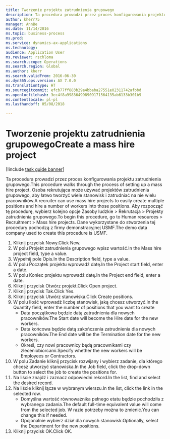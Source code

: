 ```yaml
--- 
title: Tworzenie projektu zatrudnienia grupowego
description: Ta procedura prowadzi przez proces konfigurowania projektu zatrudnienia grupowego.
author: kherr75
manager: AnnBe
ms.date: 11/14/2016
ms.topic: business-process
ms.prod: 
ms.service: dynamics-ax-applications
ms.technology: 
audience: Application User
ms.reviewer: rschloma
ms.search.scope: Operations
ms.search.region: Global
ms.author: kherr
ms.search.validFrom: 2016-06-30
ms.dyn365.ops.version: AX 7.0.0
ms.translationtype: HT
ms.sourcegitcommit: efcb77ff883b29a4bbaba27551e02311742afbbd
ms.openlocfilehash: 3ec4f8a998364998909171564135ab6133b301b9
ms.contentlocale: pl-pl
ms.lasthandoff: 05/08/2018

---
```

# <a name="create-a-mass-hire-project"></a><span data-ttu-id="04228-103">Tworzenie projektu zatrudnienia grupowego</span><span class="sxs-lookup"><span data-stu-id="04228-103">Create a mass hire project</span></span>

[!include [task guide banner](../../includes/task-guide-banner.md)]

<span data-ttu-id="04228-104">Ta procedura prowadzi przez proces konfigurowania projektu zatrudnienia grupowego.</span><span class="sxs-lookup"><span data-stu-id="04228-104">This procedure walks through the process of setting up a mass hire project.</span></span> <span data-ttu-id="04228-105">Osoba rekrutująca może używać projektów zatrudnienia grupowego, aby łatwo tworzyć wiele stanowisk i zatrudniać na nie wielu pracowników.</span><span class="sxs-lookup"><span data-stu-id="04228-105">A recruiter can use mass hire projects to easily create multiple positions and hire a number of workers into those positions.</span></span> <span data-ttu-id="04228-106">Aby rozpocząć tę procedurę, wybierz kolejno opcje Zasoby ludzkie > Rekrutacja > Projekty zatrudnienia grupowego.</span><span class="sxs-lookup"><span data-stu-id="04228-106">To begin this procedure, go to Human resources > Recruitment > Mass hire projects.</span></span> <span data-ttu-id="04228-107">Dane wykorzystane do stworzenia tej procedury pochodzą z firmy demonstracyjnej USMF.</span><span class="sxs-lookup"><span data-stu-id="04228-107">The demo data company used to create this procedure is USMF.</span></span>

1. <span data-ttu-id="04228-108">Kliknij przycisk Nowy.</span><span class="sxs-lookup"><span data-stu-id="04228-108">Click New.</span></span>
2. <span data-ttu-id="04228-109">W polu Projekt zatrudnienia grupowego wpisz wartość.</span><span class="sxs-lookup"><span data-stu-id="04228-109">In the Mass hire project field, type a value.</span></span>
3. <span data-ttu-id="04228-110">Wypełnij pole Opis.</span><span class="sxs-lookup"><span data-stu-id="04228-110">In the Description field, type a value.</span></span>
4. <span data-ttu-id="04228-111">W polu Początek projektu wprowadź datę.</span><span class="sxs-lookup"><span data-stu-id="04228-111">In the Project start field, enter a date.</span></span>
5. <span data-ttu-id="04228-112">W polu Koniec projektu wprowadź datę.</span><span class="sxs-lookup"><span data-stu-id="04228-112">In the Project end field, enter a date.</span></span>
6. <span data-ttu-id="04228-113">Kliknij przycisk Otwórz projekt.</span><span class="sxs-lookup"><span data-stu-id="04228-113">Click Open project.</span></span>
7. <span data-ttu-id="04228-114">Kliknij przycisk Tak.</span><span class="sxs-lookup"><span data-stu-id="04228-114">Click Yes.</span></span>
8. <span data-ttu-id="04228-115">Kliknij przycisk Utwórz stanowiska.</span><span class="sxs-lookup"><span data-stu-id="04228-115">Click Create positions.</span></span>
9. <span data-ttu-id="04228-116">W polu Ilość wprowadź liczbę stanowisk, jaką chcesz utworzyć.</span><span class="sxs-lookup"><span data-stu-id="04228-116">In the Quantity field, enter the number of positions that you want to create</span></span>
    * <span data-ttu-id="04228-117">Data początkowa będzie datą zatrudnienia dla nowych pracowników.</span><span class="sxs-lookup"><span data-stu-id="04228-117">The Start date will become the Hire date for the new workers.</span></span>  
    * <span data-ttu-id="04228-118">Data końcowa będzie datą zakończenia zatrudnienia dla nowych pracowników.</span><span class="sxs-lookup"><span data-stu-id="04228-118">The End date will be the Termination date for the new workers.</span></span>  
    * <span data-ttu-id="04228-119">Określ, czy nowi pracownicy będą pracownikami czy zleceniobiorcami.</span><span class="sxs-lookup"><span data-stu-id="04228-119">Specify whether the new workers will be Employees or Contractors.</span></span>  
10. <span data-ttu-id="04228-120">W polu Zadanie kliknij przycisk rozwijany i wybierz zadanie, dla którego chcesz utworzyć stanowiska.</span><span class="sxs-lookup"><span data-stu-id="04228-120">In the Job field, click the drop-down button to select the job to create the positions for.</span></span>
11. <span data-ttu-id="04228-121">Na liście znajdź i zaznacz odpowiedni rekord.</span><span class="sxs-lookup"><span data-stu-id="04228-121">In the list, find and select the desired record.</span></span>
12. <span data-ttu-id="04228-122">Na liście kliknij łącze w wybranym wierszu.</span><span class="sxs-lookup"><span data-stu-id="04228-122">In the list, click the link in the selected row.</span></span>
    * <span data-ttu-id="04228-123">Domyślna wartość równoważnika pełnego etatu będzie pochodziła z wybranego zadania.</span><span class="sxs-lookup"><span data-stu-id="04228-123">The default full-time equivalent value will come from the selected job.</span></span> <span data-ttu-id="04228-124">W razie potrzeby można to zmienić.</span><span class="sxs-lookup"><span data-stu-id="04228-124">You can change this if needed.</span></span>  
    * <span data-ttu-id="04228-125">Opcjonalnie wybierz dział dla nowych stanowisk.</span><span class="sxs-lookup"><span data-stu-id="04228-125">Optionally, select the Department for the new positions.</span></span>  
13. <span data-ttu-id="04228-126">Kliknij przycisk OK.</span><span class="sxs-lookup"><span data-stu-id="04228-126">Click OK.</span></span>


